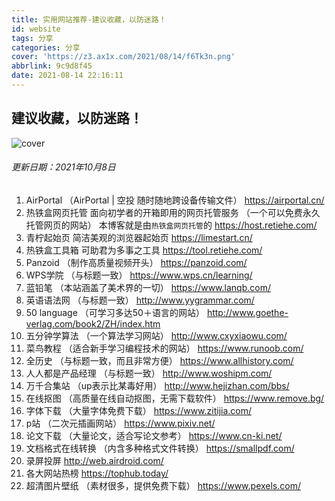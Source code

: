 ```yaml
---
title: 实用网站推荐-建议收藏，以防迷路！
id: website
tags: 分享
categories: 分享
cover: 'https://z3.ax1x.com/2021/08/14/f6Tk3n.png'
abbrlink: 9c9d8f45
date: 2021-08-14 22:16:11
---
```

## 建议收藏，以防迷路！
![cover](https://z3.ax1x.com/2021/08/14/f6Tk3n.png)
###### 更新日期：2021年10月8日
1. AirPortal
（AirPortal | 空投 随时随地跨设备传输文件）
https://airportal.cn/
2. 热铁盒网页托管
面向初学者的开箱即用的网页托管服务
（一个可以免费永久托管网页的网站）
本博客就是由`热铁盒网页托管`的
https://host.retiehe.com/
3. 青柠起始页
简洁美观的浏览器起始页
https://limestart.cn/
4. 热铁盒工具箱
可助君为多事之工具
https://tool.retiehe.com/
5. Panzoid
（制作高质量视频开头）
https://panzoid.com/
6. WPS学院
（与标题一致）
https://www.wps.cn/learning/
7. 蓝铅笔
（本站涵盖了美术界的一切）
https://www.lanqb.com/
8. 英语语法网
（与标题一致）
http://www.yygrammar.com/
9. 50 language
（可学习多达50＋语言的网站）
http://www.goethe-verlag.com/book2/ZH/index.htm
10. 五分钟学算法
（一个算法学习网站）
http://www.cxyxiaowu.com/
11. 菜鸟教程
（适合新手学习编程技术的网站）
https://www.runoob.com/
12. 全历史
（与标题一致，而且非常方便）
https://www.allhistory.com/
13. 人人都是产品经理
（与标题一致）
http://www.woshipm.com/
14. 万千合集站
（up表示比某毒好用）
http://www.hejizhan.com/bbs/
15. 在线抠图
（高质量在线自动抠图，无需下载软件）
https://www.remove.bg/
16. 字体下载
（大量字体免费下载）
https://www.zitijia.com/
17. p站
（二次元插画网站）
https://www.pixiv.net/
18. 论文下载
（大量论文，适合写论文参考）
https://www.cn-ki.net/
19. 文档格式在线转换
（内含多种格式文件转换）
https://smallpdf.com/
20. 录屏投屏
http://web.airdroid.com/
21. 各大网站热榜
https://tophub.today/
22. 超清图片壁纸
（素材很多，提供免费下载）
https://www.pexels.com/
